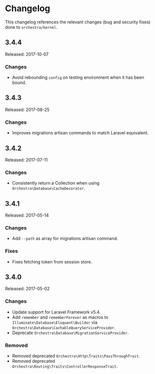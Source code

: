 # Changelog

This changelog references the relevant changes (bug and security fixes) done to `orchestra/kernel`.

## 3.4.4

Released: 2017-10-07

### Changes

* Avoid rebounding `config` on testing environment when it has been bound.

## 3.4.3

Released: 2017-08-25

### Changes

* Improves migrations artisan commands to match Laravel equivalent.

## 3.4.2

Released: 2017-07-11

### Changes

* Consistently return a Collection when using `Orchestra\Database\CacheDecorator`.

## 3.4.1

Released: 2017-05-14

### Changes

* Add `--path` as array for migrations artisan command.

### Fixes

* Fixes fetching token from session store.

## 3.4.0

Released: 2017-05-02

### Changes

* Update support for Laravel Framework v5.4.
* Add `remember` and `rememberForever` as macros to `Illuminate\Database\Eloquent\Builder` via `Orchestra\Database\CachableQueryServiceProvider`.
* Deprecate `Orchestra\Database\MigrationServiceProvider`.

### Removed

* Removed deprecated `Orchestra\Http\Traits\PassThroughTrait`.
* Removed deprecated `Orchestra\Routing\Traits\ControllerResponseTrait`.
